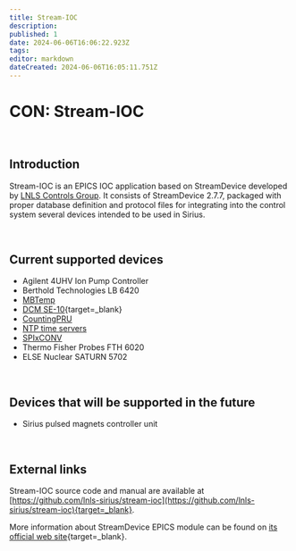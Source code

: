 ```yaml
---
title: Stream-IOC
description: 
published: 1
date: 2024-06-06T16:06:22.923Z
tags: 
editor: markdown
dateCreated: 2024-06-06T16:05:11.751Z
---
```


# CON: Stream-IOC

<br>

## Introduction

Stream-IOC is an EPICS IOC application based on StreamDevice developed by [LNLS Controls Group](/Machine/Groups/CON). It consists of StreamDevice 2.7.7, packaged with proper database definition and protocol files for integrating into the control system several devices intended to be used in Sirius.

<br>

## Current supported devices

* Agilent 4UHV Ion Pump Controller
* Berthold Technologies LB 6420
* [MBTemp](/Machine/Groups/CON/mbtemp)
* [DCM SE-10](https://dcmtech.com.br/equipamentos-e-sistemas-para-monitorar-temperatura-e-umidade/se-10-monitor-de-ambientes-com-acionamento-de-cargas/){target=_blank}
* [CountingPRU](/Machine/Groups/CON/pruserial485)
* [NTP time servers](/Machine/Groups/CON/ntp)
* [SPIxCONV](/Machine/Groups/CON/spixconv)
* Thermo Fisher Probes FTH 6020
* ELSE Nuclear SATURN 5702

<br>

## Devices that will be supported in the future

* Sirius pulsed magnets controller unit

<br>

## External links

Stream-IOC source code and manual are available at [https://github.com/lnls-sirius/stream-ioc](https://github.com/lnls-sirius/stream-ioc){target=_blank}.

More information about StreamDevice EPICS module can be found on [its official web site](http://epics.web.psi.ch/software/streamdevice/){target=_blank}.
